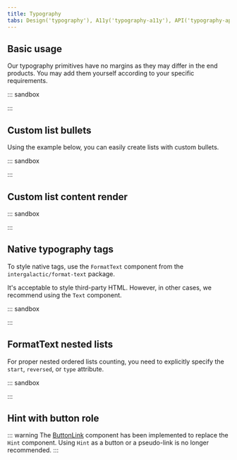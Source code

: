 ```yaml
---
title: Typography
tabs: Design('typography'), A11y('typography-a11y'), API('typography-api'), Example('typography-code'), Changelog('typography-changelog')
---
```


## Basic usage

Our typography primitives have no margins as they may differ in the end products. You may add them yourself according to your specific requirements.

::: sandbox

<script lang="tsx">
  export Demo from './examples/basic-usage.tsx';
</script>

:::

## Custom list bullets

Using the example below, you can easily create lists with custom bullets.

::: sandbox

<script lang="tsx">
  export Demo from './examples/list-with-custom-bullets.tsx';
</script>

:::

## Custom list content render

::: sandbox

<script lang="tsx">
  export Demo from './examples/list-with-custom-content.tsx';
</script>

:::

## Native typography tags

To style native tags, use the `FormatText` component from the `intergalactic/format-text` package.

It's acceptable to style third-party HTML. However, in other cases, we recommend using the `Text` component.

::: sandbox

<script lang="tsx">
  export Demo from './examples/native-typography-tags.tsx';
</script>

:::

## FormatText nested lists

For proper nested ordered lists counting, you need to explicitly specify the `start`, `reversed`, or `type` attribute.

::: sandbox

<script lang="tsx">
  export Demo from './examples/formattext-nested-lists.tsx';
</script>

:::

## Hint with button role

::: warning
The [ButtonLink](../../components/button/button-code#button-looking-like-link) component has been implemented to replace the `Hint` component. Using `Hint` as a button or a pseudo-link is no longer recommended.
:::
